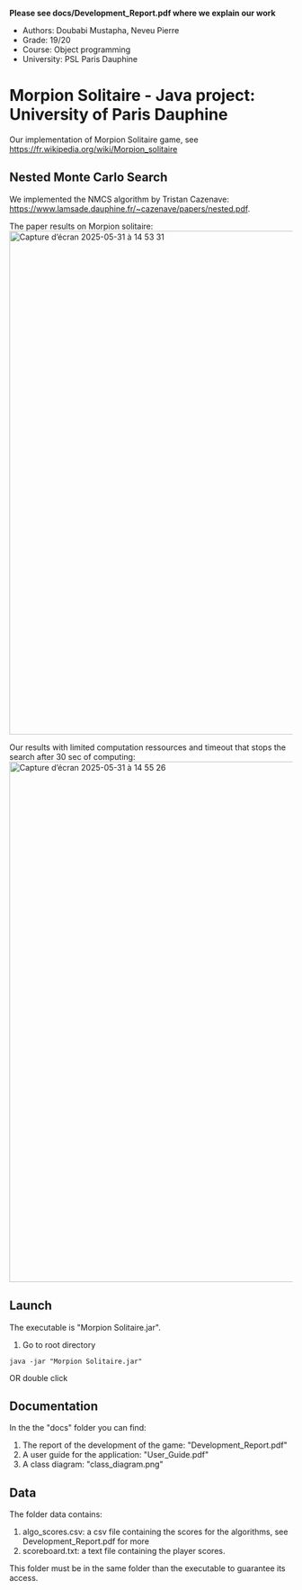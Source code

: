 **Please see docs/Development_Report.pdf where we explain our work**  
  
* Authors: Doubabi Mustapha, Neveu Pierre
* Grade: 19/20
* Course: Object programming
* University: PSL Paris Dauphine
  
# Morpion Solitaire - Java project: University of Paris Dauphine

Our implementation of Morpion Solitaire game, see https://fr.wikipedia.org/wiki/Morpion_solitaire

## Nested Monte Carlo Search
We implemented the NMCS algorithm by Tristan Cazenave: https://www.lamsade.dauphine.fr/~cazenave/papers/nested.pdf.  
  
The paper results on Morpion solitaire:  
  <img width="895" alt="Capture d’écran 2025-05-31 à 14 53 31" src="https://github.com/user-attachments/assets/393a92cb-f044-4861-a720-618178cf38b4" />
  
Our results with limited computation ressources and timeout that stops the search after 30 sec of computing:  
<img width="925" alt="Capture d’écran 2025-05-31 à 14 55 26" src="https://github.com/user-attachments/assets/83e86c76-9c09-44d3-82bd-53b6434496b5" />
  
## Launch

The executable is "Morpion Solitaire.jar".
1) Go to root directory
```
java -jar "Morpion Solitaire.jar"
```
OR double click

## Documentation
In the the "docs" folder you can find:

1) The report of the development of the game: "Development_Report.pdf"
2) A user guide for the application: "User_Guide.pdf"
3) A class diagram: "class_diagram.png"

## Data
The folder data contains:

1) algo_scores.csv: a csv file containing the scores for the algorithms, see Development_Report.pdf for more
2) scoreboard.txt: a text file containing the player scores.

This folder must be in the same folder than the executable to guarantee its access.

